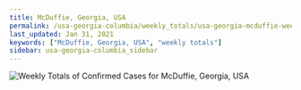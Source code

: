 ```yaml
---
title: McDuffie, Georgia, USA
permalink: /usa-georgia-columbia/weekly_totals/usa-georgia-mcduffie-weekly_totals.html
last_updated: Jan 31, 2021
keywords: ["McDuffie, Georgia, USA", "weekly totals"]
sidebar: usa-georgia-columbia_sidebar
---
```


![Weekly Totals of Confirmed Cases for McDuffie, Georgia, USA](/covid_tracker/images/graphs/usa-georgia-mcduffie-weekly_totals_graph.png)
